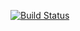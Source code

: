 [![Build Status](https://travis-ci.org/FichteFoll/pysemver.png?branch=master)](https://travis-ci.org/FichteFoll/pysemver)